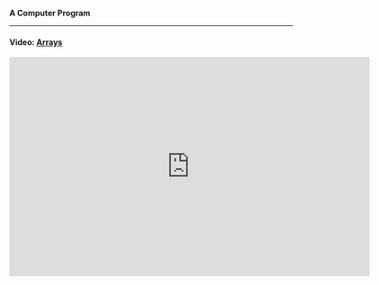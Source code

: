 **A Computer Program**

---

#### Video: [ Arrays](http://www.youtube.com/embed/CvevZVX8_kU?autoplay=0?modestbranding=1&autohide=1&showinfo=0&controls=1)

<iframe id="ytplayer" type="text/html" width="640" height="390"
  src="http://www.youtube.com/embed/CvevZVX8_kU?autoplay=0?modestbranding=1&autohide=1&showinfo=0&controls=1"
  frameborder="0"/>

<br>
